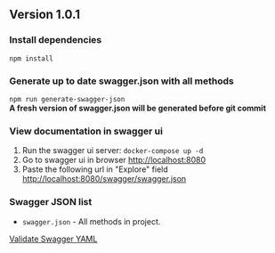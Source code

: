 ## Version 1.0.1

### Install dependencies
`npm install`  

### Generate up to date swagger.json with all methods 
`npm run generate-swagger-json`  
**A fresh version of swagger.json will be generated before git commit**  

### View documentation in swagger ui  
1. Run the swagger ui server: `docker-compose up -d`  
2. Go to swagger ui in browser [http://localhost:8080](http://localhost:8080)  
3. Paste the following url in "Explore" field [http://localhost:8080/swagger/swagger.json](http://localhost:8080/swagger/swagger.json)       
  
### Swagger JSON list
- `swagger.json` - All methods in project.    

[Validate Swagger YAML](http://bigstickcarpet.com/swagger-parser/www/index.html#)  
